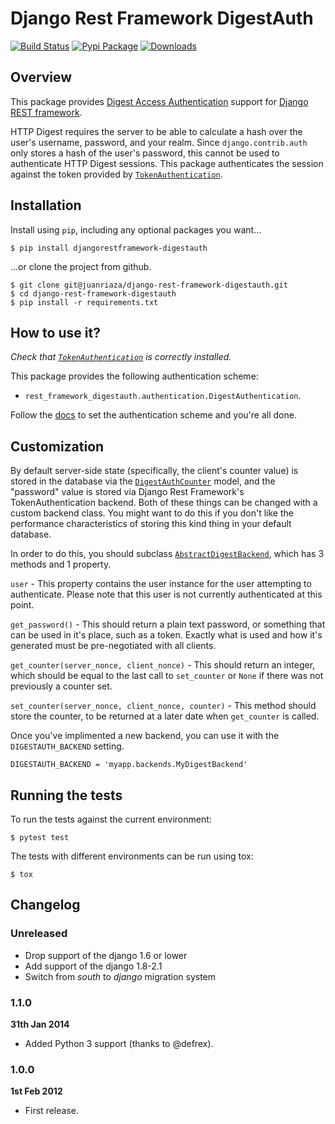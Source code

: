 # Django Rest Framework DigestAuth

[![Build Status](https://travis-ci.org/juanriaza/django-rest-framework-digestauth.png?branch=master)](https://travis-ci.org/juanriaza/django-rest-framework-digestauth)
[![Pypi Package](https://badge.fury.io/py/djangorestframework-digestauth.png)](http://badge.fury.io/py/djangorestframework-digestauth)
[![Downloads](https://pypip.in/d/djangorestframework-digestauth/badge.png)](https://crate.io/packages/djangorestframework-digestauth/)


## Overview

This package provides [Digest Access Authentication](http://pretty-rfc.herokuapp.com/RFC2617) support for [Django REST framework](http://django-rest-framework.org/).

HTTP Digest requires the server to be able to calculate a hash over the user's username, password, and your realm.
Since `django.contrib.auth` only stores a hash of the user's password, this cannot be used to authenticate HTTP Digest sessions. This package authenticates the session against the token provided by [`TokenAuthentication`](http://django-rest-framework.org/api-guide/authentication.html#tokenauthentication).

## Installation

Install using `pip`, including any optional packages you want...

	$ pip install djangorestframework-digestauth

...or clone the project from github.

    $ git clone git@juanriaza/django-rest-framework-digestauth.git
    $ cd django-rest-framework-digestauth
    $ pip install -r requirements.txt

## How to use it?

*Check that [`TokenAuthentication`](http://django-rest-framework.org/api-guide/authentication.html#tokenauthentication) is correctly installed.*

This package provides the following authentication scheme:

- `rest_framework_digestauth.authentication.DigestAuthentication`.

Follow the [docs](http://django-rest-framework.org/api-guide/authentication.html#setting-the-authentication-scheme) to set the authentication scheme and you're all done.

## Customization

By default server-side state (specifically, the client's counter value) is
stored in the database via the [`DigestAuthCounter`](https://github.com/juanriaza/django-rest-framework-digestauth/blob/master/rest_framework_digestauth/models.py) model, and the "password"
value is stored via Django Rest Framework's TokenAuthentication backend. Both
of these things can be changed with a custom backend class. You might want to
do this if you don't like the performance characteristics of storing this kind
thing in your default database.

In order to do this, you should subclass
[`AbstractDigestBackend`](https://github.com/juanriaza/django-rest-framework-digestauth/blob/master/rest_framework_digestauth/backends.py), which has 3 methods and 1 property.

`user` - This property contains the user instance for the user attempting to authenticate. Please note that this user is not currently authenticated at this point.

`get_password()` - This should return a plain text password, or something that can be used in it's place, such as a token. Exactly what is used and how it's generated must be pre-negotiated with all clients.


`get_counter(server_nonce, client_nonce)` - This should return an integer, which should be equal to the last call to `set_counter` or `None` if there was not previously a counter set.


`set_counter(server_nonce, client_nonce, counter)` - This method should store the counter, to be returned at a later date when `get_counter` is called.

Once you've implimented a new backend, you can use it with the `DIGESTAUTH_BACKEND` setting.

    DIGESTAUTH_BACKEND = 'myapp.backends.MyDigestBackend'

## Running the tests
To run the tests against the current environment:

    $ pytest test
    
The tests with different environments can be run using tox:

    $ tox

## Changelog

### Unreleased

- Drop support of the django 1.6 or lower
- Add support of the django 1.8-2.1
- Switch from *south* to *django* migration system

### 1.1.0

**31th Jan 2014**

* Added Python 3 support (thanks to @defrex).

### 1.0.0

**1st Feb 2012**

* First release.
